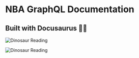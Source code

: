 # NBA GraphQL Documentation

## Built with Docusaurus 🦖🦕

![Dinosaur Reading]("./nba_graphql/images/dino_smart.png")


![Dinosaur Reading]("./nba_graphql/images/dino_read.png")